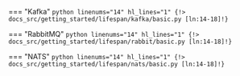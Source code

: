 === "Kafka"
    ```python linenums="14" hl_lines="1"
    {!> docs_src/getting_started/lifespan/kafka/basic.py [ln:14-18]!}
    ```

=== "RabbitMQ"
    ```python linenums="14" hl_lines="1"
    {!> docs_src/getting_started/lifespan/rabbit/basic.py [ln:14-18]!}
    ```

=== "NATS"
    ```python linenums="14" hl_lines="1"
    {!> docs_src/getting_started/lifespan/nats/basic.py [ln:14-18]!}
    ```
